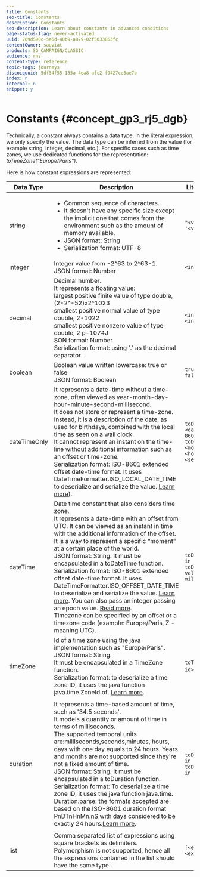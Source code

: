 ```yaml
---
title: Constants
seo-title: Constants
description: Constants
seo-description: Learn about constants in advanced conditions
page-status-flag: never-activated
uuid: 269d590c-5a6d-40b9-a879-02f5033863fc
contentOwner: sauviat
products: SG_CAMPAIGN/CLASSIC
audience: rns
content-type: reference
topic-tags: journeys
discoiquuid: 5df34f55-135a-4ea8-afc2-f9427ce5ae7b
index: n
internal: n
snippet: y
---
```


# Constants {#concept_gp3_rj5_dgb}

Technically, a constant always contains a data type. In the literal expression, we only specify the value. The data type can be inferred from the value (for example string, integer, decimal, etc.). For specific cases such as time zones, we use dedicated functions for the representation: _toTimeZone("Europe/Paris")_.

Here is how constant expressions are represented:

|Data Type|Description|Literal Representation |Example|
|-----|----------|-------------|:----------|
|string|<ul><li>Common sequence of characters.</li><li> It doesn't have any specific size except the implicit one that comes from the environment such as the amount of memory available.</li><li>JSON format: String</li><li>Serialization format: UTF-8</Li></ul>|`"<value>"`<br/>`'<value>'`|`"hello world"`<br/> `'hello world'`|
|integer|Integer value from -2^63 to 2^63-1.<br/>JSON format: Number|`<integer value>`|42|
|decimal|Decimal number.<br/> It represents a floating value:<br/>largest positive finite value of type double, (2-2^-52)x2^1023<br/>smallest positive normal value of type double, 2-1022<br/>smallest positive nonzero value of type double, 2 p-1074J<br/>SON format: Number<br/>Serialization format: using '.' as the decimal separator.|`<integer value>.<integer value>`|`3.14`|
|boolean|Boolean value written lowercase: true or false<br/>JSON format: Boolean|`true` <br/>`false`|`true`|
|dateTimeOnly|It represents a date-time without a time-zone, often viewed as year-month-day-hour-minute-second-millisecond.<br/>It does not store or represent a time-zone. Instead, it is a description of the date, as used for birthdays, combined with the local time as seen on a wall clock. <br/>It cannot represent an instant on the time-line without additional information such as an offset or time-zone.<br/>Serialization format: ISO-8601 extended offset date-time format. It uses DateTimeFormatter.ISO_LOCAL_DATE_TIME to deserialize and serialize the value. [Learn more](https://docs.oracle.com/javase/8/docs/api/java/time/format/DateTimeFormatter.html#ISO_LOCAL_DATE_TIME)).|`toDateTimeOnly("<dateTimeOnly in ISO-8601 format>")`<br/>`toDateTimeOnly(<year>, <month>, <day>, <hour>, <minute>, <second>)`|`toDateTimeOnly("1977-04-22T06:00:00")`<br/>`toDateTimeOnly(1977, 4, 22, 6, 0, 0")`<br/>Examples of serialized dateTimeOnly:<br/>`2011-12-03T15:15:30`<br/>`2011-12-03T15:15:30.123`|
|dateTime|Date time constant that also considers time zone.<br/>It represents a date-time with an offset from UTC. It can be viewed as an instant in time with the additional information of the offset. It is a way to represent a specific “moment” at a certain place of the world.<br/>JSON format: String. It must be encapsulated in a toDateTime function.<br/>Serialization format: ISO-8601 extended offset date-time format. It uses DateTimeFormatter.ISO_OFFSET_DATE_TIME to deserialize and serialize the value. [Learn more](https://docs.oracle.com/javase/8/docs/api/java/time/format/DateTimeFormatter.html#ISO_OFFSET_DATE_TIME). You can also pass an integer passing an epoch value. [Read more](https://www.epochconverter.com/).<br/>Timezone can be specified by an offset or a timezone code (example: Europe/Paris, Z - meaning UTC).|`toDateTime("<dateTime in ISO-8601 format>")`<br/>`toDateTime(<integer value of an epoch in milliseconds>)`|toDateTime("1977-04-22T06:00:00Z")<br/>toDateTime("2011-12-03T15:15:30Z")<br/>toDateTime("2011-12-03T15:15:30.123Z")<br/>toDateTime("2011-12-03T15:15:30.123+02:00")<br/>toDateTime("2011-12-03T15:15:30.123-00:20")<br/> toDateTime(1560762190189)|
|timeZone|Id of a time zone using the java implementation such as "Europe/Paris".<br/>JSON format: String.<br/> It must be encapsulated in a TimeZone function.<br/>Serialization format: to deserialize a time zone ID, it uses the java function java.time.ZoneId.of. [Learn more](https://docs.oracle.com/javase/8/docs/api/java/time/ZoneId.html#of-java.lang.String-).|`toTimeZone("<time zone id>"`)|toTimeZone("Europe/Paris")|
|duration|It represents a time-based amount of time, such as '34.5 seconds'.<br/> It models a quantity or amount of time in terms of milliseconds.<br/>The supported temporal units are:milliseconds,seconds,minutes, hours, days with one day equals to 24 hours. Years and months are not supported since they're not a fixed amount of time.<br/> JSON format: String. It must be encapsulated in a toDuration function.<br/>Serialization format: To deserialize a time zone ID, it uses the java function java.time.<br/>Duration.parse: the formats accepted are based on the ISO-8601 duration format PnDTnHnMn.nS with days considered to be exactly 24 hours.[Learn more](https://docs.oracle.com/javase/8/docs/api/java/time/Duration.html#parse-java.lang.CharSequence-).|`toDuration("<duration in ISO-8601 format>")`<br/>`toDuration(<duration in milliseconds>)`|`toDuration("PT5S") // 5 seconds`<br/>`toDuration(500) // 500mstoDuration("PT20.345S") -- parses as "20.345 seconds"`<br/>`toDuration("PT15M")     -- parses as "15 minutes" (where a minute is 60 seconds)`<br/>`toDuration("PT10H")     -- parses as "10 hours" (where an hour is 3600 seconds)`<br/>`toDuration("P2D")       -- parses as "2 days" (where a day is 24 hours or 86400 seconds)`<br/>`toDuration("P2DT3H4M")  -- parses as "2 days, 3 hours and 4 minutes"`<br/>`toDuration("P-6H3M")    -- parses as "-6 hours and +3 minutes"`<br/>`toDuration("-P6H3M")    -- parses as "-6 hours and -3 minutes"`<br/>`toDuration("-P-6H+3M")  -- parses as "+6 hours and -3 minutes"`|
|list|Comma separated list of expressions using square brackets as delimiters. <br/>Polymorphism is not supported, hence all the expressions contained in the list should have the same type.|`[<expression>, <expression>, ... ]`|`["value1","value2"]`<br/>`[3,5]`<br/>`[toDuration(500),toDuration(800)]`|
